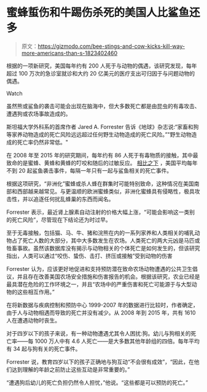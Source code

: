 # 蜜蜂蜇伤和牛踢伤杀死的美国人比鲨鱼还多

> 原文：<https://gizmodo.com/bee-stings-and-cow-kicks-kill-way-more-americans-than-s-1823402460>

根据的一项新研究，美国每年约有 200 人死于与动物的偶遇，该研究发现，每年超过 100 万次的急诊室就诊和大约 20 亿美元的医疗支出可归因于与问题动物的偶遇。

Watch

虽然熊或鲨鱼的袭击可能会出现在脑海中，但大多数死亡都是由昆虫的有毒攻击、遭遇狗或农场事故造成的。

斯坦福大学外科系的首席作者 Jared A. Forrester 告诉《地球》杂志说:“家畜和狗等家养动物造成的死亡风险远远超过任何野生动物造成的死亡风险。”"野生动物造成的死亡率仍然非常低。"

在 2008 年至 2015 年的研究期间，每年约有 86 人死于有毒物质的接触，其中最致命的是蜜蜂、黄蜂和黄蜂的叮咬和随后的过敏反应。 [相比之下](http://natgeotv.com/ca/human-shark-bait/facts) ，美国平均每年不到 20 起鲨鱼袭击事件，每隔一年只有一起与鲨鱼相关的死亡事件。

根据这项研究，“非洲化”蜜蜂或杀人蜂在群集时可能特别致命，这种情况在美国南部和西部越来越常见。与更温顺的欧洲蜜蜂类似，非洲化蜜蜂具有侵略性，极具攻击性，并以追逐任何扰乱蜂巢的东西而闻名。

Forrester 表示，最近肾上腺素自动注射的价格大幅上涨，“可能会影响这一类别的死亡风险”，尽管现在下结论还为时过早。

至于无毒接触，包括猫、马、牛、猪和浣熊在内的一系列家养和人类相关的哺乳动物占了死亡人数的大部分，其中大多数发生在农场。人类死亡的两大元凶是马匹或牲畜事故。虽然该数据库没有揭示与动物相关的个体死亡是如何发生的，但该研究指出，人类可以通过“咬伤、蛰伤、击打、挤压或接触”受到动物的伤害

Forrester 认为，应该更好地促进和支持预防潜在致命农场动物遭遇的公共卫生倡议，并且存在改善美国农场安全措施和伤害报告的机会。根据该研究，农业已经是最具潜在危险的工作环境之一，并且“农场中的严重伤害和死亡可能源于与大型动物的这些相互作用。”

在将新数据与疾病控制和预防中心 1999-2007 年的数据进行比较时，作者确定，由于人与动物相遇而导致的死亡并没有减少。从 2008 年到 2015 年，共有 1610 人在遭遇动物时丧生。

对于四岁以下的孩子来说，有一种动物遭遇尤其令人困扰:狗。幼儿与狗相关的死亡率——每 1000 万人中有 4.6 人死亡——是大多数其他年龄组的四倍。每年平均有 34 起与狗有关的死亡事件。

Forrester 说，教育四岁以下的孩子正确地与狗互动“不会很有成效”，“因此，在他们达到理解的年龄之前防止这些互动是非常重要的。”

“遭遇狗后幼儿的死亡负担仍然令人担忧，”他说。“这些都是可以预防的死亡。”